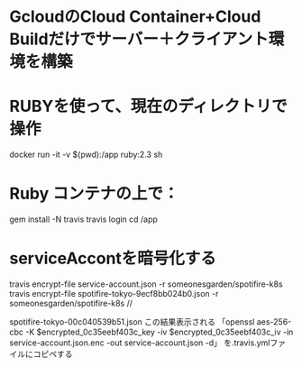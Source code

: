 # GcloudのCloud Container+Cloud Buildだけでサーバー＋クライアント環境を構築

# RUBYを使って、現在のディレクトリで操作
docker run -it -v $(pwd):/app ruby:2.3 sh
# Ruby コンテナの上で：
gem install -N travis
travis login
cd  /app
# serviceAccontを暗号化する
travis encrypt-file service-account.json -r someonesgarden/spotifire-k8s
travis encrypt-file spotifire-tokyo-9ecf8bb024b0.json -r someonesgarden/spotifire-k8s
//

spotifire-tokyo-00c040539b51.json
この結果表示される
「openssl aes-256-cbc -K $encrypted_0c35eebf403c_key -iv $encrypted_0c35eebf403c_iv -in service-account.json.enc -out service-account.json -d」
を.travis.ymlファイルにコピペする
